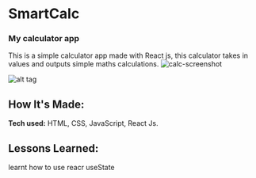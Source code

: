 #  SmartCalc
###   My calculator app 

This is a simple calculator app made with React js, this calculator takes in values and outputs simple maths calculations.
![calc-screenshot](https://github.com/thatkhay/SmartCalc/assets/117424081/b56d25cb-d233-44b9-bb8f-da0b04517c20)


![alt tag](http://placecorgi.com/1200/650)

## How It's Made:

**Tech used:** HTML, CSS, JavaScript, React Js.




## Lessons Learned:

learnt how to use reacr useState
<!-- import React, { useState } from 'react';

  const [inputValue, setInputValue] = useState(''); -->

